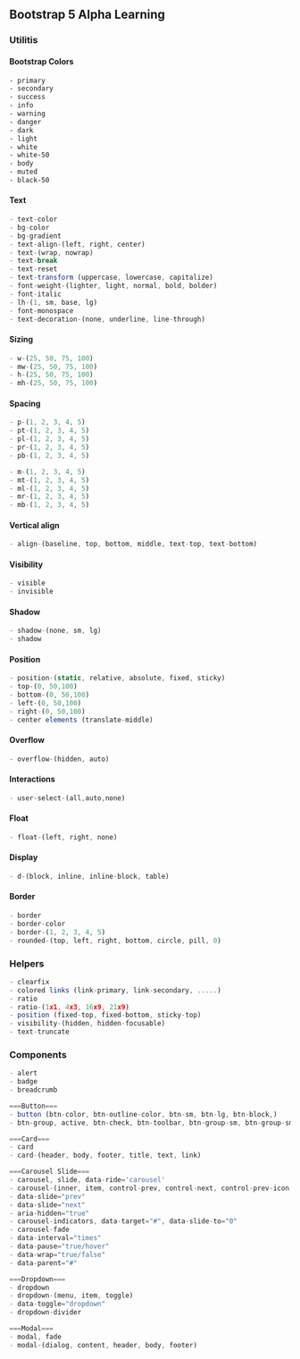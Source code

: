 ## Bootstrap 5 Alpha Learning

### Utilitis

#### Bootstrap Colors
```html
- primary
- secondary
- success
- info 
- warning
- danger
- dark
- light
- white
- white-50
- body
- muted
- black-50
```

#### Text
```javaScript
- text-color
- bg-color
- bg-gradient
- text-align-(left, right, center)
- text-(wrap, nowrap)
- text-break
- text-reset
- text-transform (uppercase, lowercase, capitalize)
- font-weight-(lighter, light, normal, bold, bolder)
- font-italic
- lh-(1, sm, base, lg)
- font-monospace
- text-decoration-(none, underline, line-through)

```

#### Sizing
```javaScript
- w-(25, 50, 75, 100)
- mw-(25, 50, 75, 100)
- h-(25, 50, 75, 100)
- mh-(25, 50, 75, 100)

```

#### Spacing
```javaScript
- p-(1, 2, 3, 4, 5)
- pt-(1, 2, 3, 4, 5)
- pl-(1, 2, 3, 4, 5)
- pr-(1, 2, 3, 4, 5)
- pb-(1, 2, 3, 4, 5)

- m-(1, 2, 3, 4, 5)
- mt-(1, 2, 3, 4, 5)
- ml-(1, 2, 3, 4, 5)
- mr-(1, 2, 3, 4, 5)
- mb-(1, 2, 3, 4, 5)

```

#### Vertical align
```javaScript
- align-(baseline, top, bottom, middle, text-top, text-bottom)

```

#### Visibility
```javaScript
- visible
- invisible

```

#### Shadow
```javaScript
- shadow-(none, sm, lg)
- shadow

```

#### Position
```javaScript
- position-(static, relative, absolute, fixed, sticky)
- top-(0, 50,100)
- bottom-(0, 50,100)
- left-(0, 50,100)
- right-(0, 50,100)
- center elements (translate-middle)

```

#### Overflow
```javaScript
- overflow-(hidden, auto)

```

#### Interactions
```javaScript
- user-select-(all,auto,none)

```

#### Float
```javaScript
- float-(left, right, none)

```

#### Display
```javaScript
- d-(block, inline, inline-block, table)

```

#### Border
```javaScript
- border
- border-color
- border-(1, 2, 3, 4, 5)
- rounded-(top, left, right, bottom, circle, pill, 0)

```

### Helpers
```javaScript
- clearfix
- colored links (link-primary, link-secondary, .....)
- ratio
- ratio-(1x1, 4x3, 16x9, 21x9)
- position (fixed-top, fixed-bottom, sticky-top)
- visibility-(hidden, hidden-focusable)
- text-truncate

```

### Components
```javaScript
- alert
- badge
- breadcrumb

===Button===
- button (btn-color, btn-outline-color, btn-sm, btn-lg, btn-block,)
- btn-group, active, btn-check, btn-toolbar, btn-group-sm, btn-group-sm, btn-group-vertical

===Card===
- card
- card-(header, body, footer, title, text, link)

===Carousel Slide===
- carousel, slide, data-ride='carousel'
- carousel-(inner, item, control-prev, control-next, control-prev-icon, control-next-icon)
- data-slide="prev"
- data-slide="next"
- aria-hidden="true"
- carousel-indicators, data-target="#", data-slide-to="0"
- carousel-fade
- data-interval="times"
- data-pause="true/hover"
- data-wrap="true/false"
- data-parent="#"

===Dropdown===
- dropdown
- dropdown-(menu, item, toggle)
- data-toggle="dropdown"
- dropdown-divider

===Modal===
- modal, fade
- modal-(dialog, content, header, body, footer)

```
